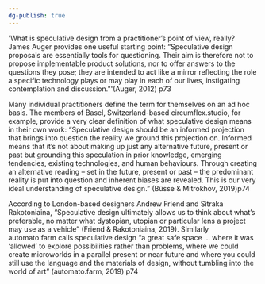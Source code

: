 ```yaml
---
dg-publish: true
---
```

'What is speculative design from a practitioner’s point of view, really? James Auger provides one useful starting point: “Speculative design proposals are essentially tools for questioning. Their aim is therefore not to propose implementable product solutions, nor to offer answers to the questions they pose; they are intended to act like a mirror reflecting the role a specific technology plays or may play in each of our lives, instigating contemplation and discussion.”'(Auger, 2012) p73

Many individual practitioners define the term for themselves on an ad hoc basis. The members of Basel, Switzerland-based circumflex.studio, for example, provide a very clear definition of what speculative design means in their own work: “Speculative design should be an informed projection that brings into question the reality we ground this projection on. Informed means that it’s not about making up just any alternative future, present or past but grounding this speculation in prior knowledge, emerging tendencies, existing technologies, and human behaviours. Through creating an alternative reading – set in the future, present or past – the predominant reality is put into question and inherent biases are revealed. This is our very ideal understanding of speculative design.” (Büsse & Mitrokhov, 2019)p74

According to London-based designers Andrew Friend and Sitraka Rakotoniaina, “Speculative design ultimately allows us to think about what’s preferable, no matter what dystopian, utopian or particular lens a project may use as a vehicle” (Friend & Rakotoniaina, 2019). Similarly automato.farm calls speculative design “a great safe space … where it was ‘allowed’ to explore possibilities rather than problems, where we could create microworlds in a parallel present or near future and where you could still use the language and the materials of design, without tumbling into the world of art” (automato.farm, 2019) p74
